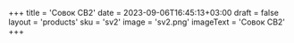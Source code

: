 +++
title = 'Совок СВ2'
date = 2023-09-06T16:45:13+03:00
draft = false
layout = 'products'
sku = 'sv2'
image = 'sv2.png'
imageText = 'Совок СВ2'
+++
